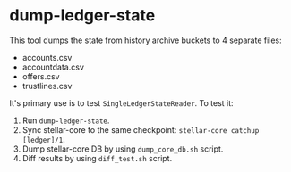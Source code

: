 # dump-ledger-state

This tool dumps the state from history archive buckets to 4 separate files:
* accounts.csv
* accountdata.csv
* offers.csv
* trustlines.csv

It's primary use is to test `SingleLedgerStateReader`. To test it:
1. Run `dump-ledger-state`.
2. Sync stellar-core to the same checkpoint: `stellar-core catchup [ledger]/1`.
3. Dump stellar-core DB by using `dump_core_db.sh` script.
4. Diff results by using `diff_test.sh` script.
